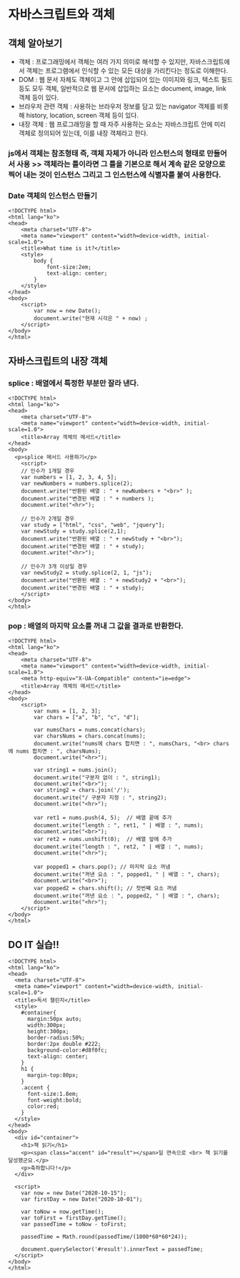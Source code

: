# 자바스크립트와 객체
## 객체 알아보기
- 객체 : 프로그래밍에서 객체는 여러 가지 의미로 해석할 수 있지만, 자바스크립트에서 객체는 프로그램에서 인식할 수 있는 모든 대상을 가리킨다는 정도로 이해한다.
- DOM : 웹 문서 자체도 객체이고 그 안에 삽입되어 있는 이미지와 링크, 텍스트 필드등도 모두 객체, 일반적으로 웹 문서에 삽입하는 요소는 document, image, link 객체 등이 있다.
- 브라우저 관련 객체 : 사용하는 브라우저 정보를 담고 있는 navigator 객체를 비롯해 history, location, screen 객체 등이 있다.
- 내장 객체 : 웹 프로그래밍을 할 때 자주 사용하는 요소는 자바스크립트 안에 미리 객체로 정의되어 있는데, 이를 내장 객체라고 한다.
### js에서 객체는 참조형태 즉, 객체 자체가 아니라 인스턴스의 형태로 만들어서 사용 >> 객체라는 틀이라면 그 틀을 기본으로 해서 계속 같은 모양으로 찍어 내는 것이 인스턴스 그리고 그 인스턴스에 식별자를 붙여 사용한다.
### Date 객체의 인스턴스 만들기
```
<!DOCTYPE html>
<html lang="ko">
<head>
	<meta charset="UTF-8">
	<meta name="viewport" content="width=device-width, initial-scale=1.0">
	<title>What time is it?</title>
	<style>
		body {
			font-size:2em;
			text-align: center;
		}
	</style>
</head>
<body>
	<script>
		var now = new Date();
		document.write("현재 시각은 " + now) ;
	</script>
</body>
</html>
```
## 자바스크립트의 내장 객체
### splice : 배열에서 특정한 부분만 잘라 낸다.
```
<!DOCTYPE html>
<html lang="ko">
<head>
	<meta charset="UTF-8">
	<meta name="viewport" content="width=device-width, initial-scale=1.0">
	<title>Array 객체의 메서드</title>
</head>
<body>
  <p>splice 메서드 사용하기</p>
	<script>
    // 인수가 1개일 경우
    var numbers = [1, 2, 3, 4, 5];
    var newNumbers = numbers.splice(2);
    document.write("반환된 배열 : " + newNumbers + "<br>" );
    document.write("변경된 배열 : " + numbers );
    document.write("<hr>");

    // 인수가 2개일 경우
    var study = ["html", "css", "web", "jquery"];
    var newStudy = study.splice(2,1);
    document.write("반환된 배열 : " + newStudy + "<br>");
    document.write("변경된 배열 : " + study);
    document.write("<hr>");

    // 인수가 3개 이상일 경우
    var newStudy2 = study.splice(2, 1, "js");
    document.write("반환된 배열 : " + newStudy2 + "<br>");
    document.write("변경된 배열 : " + study);
	</script>
</body>
</html>
```
### pop : 배열의 마지막 요소를 꺼내 그 값을 결과로 반환한다.
```
<!DOCTYPE html>
<html lang="ko">
<head>
	<meta charset="UTF-8">
	<meta name="viewport" content="width=device-width, initial-scale=1.0">
	<meta http-equiv="X-UA-Compatible" content="ie=edge">
	<title>Array 객체의 메서드</title>
</head>
<body>
	<script>
		var nums = [1, 2, 3];
		var chars = ["a", "b", "c", "d"];

		var numsChars = nums.concat(chars);
		var charsNums = chars.concat(nums);
		document.write("nums에 chars 합치면 : ", numsChars, "<br> chars에 nums 합치면 : ", charsNums);
		document.write("<hr>");

		var string1 = nums.join();
		document.write("구분자 없이 : ", string1);
		document.write("<br>");
		var string2 = chars.join('/');
		document.write("/ 구분자 지정 : ", string2);
		document.write("<hr>");

		var ret1 = nums.push(4, 5);  // 배열 끝에 추가
		document.write("length : ", ret1, " | 배열 : ", nums);  		
		document.write("<br>");
		var ret2 = nums.unshift(0);  // 배열 앞에 추가
		document.write("length : ", ret2, " | 배열 : ", nums);
		document.write("<hr>");

		var popped1 = chars.pop(); // 마지막 요소 꺼냄
		document.write("꺼낸 요소 : ", popped1, " | 배열 : ", chars); 
		document.write("<br>");
		var popped2 = chars.shift(); // 첫번째 요소 꺼냄
		document.write("꺼낸 요소 : ", popped2, " | 배열 : ", chars);
		document.write("<hr>");
	</script>
</body>
</html>
```
## DO IT 실습!!
```
<!DOCTYPE html>
<html lang="ko">
<head>
  <meta charset="UTF-8">
  <meta name="viewport" content="width=device-width, initial-scale=1.0">
  <title>독서 챌린지</title>
  <style>
    #container{
      margin:50px auto;
      width:300px;
      height:300px;
      border-radius:50%;
      border:2px double #222;
      background-color:#d8f0fc;
      text-align: center;
    }
    h1 {
      margin-top:80px;
    }
    .accent {
      font-size:1.8em;
      font-weight:bold;
      color:red;
    }
  </style>
</head>
<body>
  <div id="container">
    <h1>책 읽기</h1>
    <p><span class="accent" id="result"></span>일 연속으로 <br> 책 읽기를 달성했군요.</p>
    <p>축하합니다!</p>
  </div>  

  <script>
    var now = new Date("2020-10-15");      
    var firstDay = new Date("2020-10-01");

    var toNow = now.getTime();         
    var toFirst = firstDay.getTime();  
    var passedTime = toNow - toFirst; 

    passedTime = Math.round(passedTime/(1000*60*60*24));

    document.querySelector('#result').innerText = passedTime;
  </script>
</body>
</html>
```
